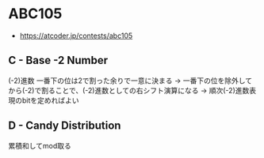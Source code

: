 # ABC105
* https://atcoder.jp/contests/abc105


## C - Base -2 Number
(-2)進数
一番下の位は2で割った余りで一意に決まる
-> 一番下の位を除外してから(-2)で割ることで、(-2)進数としての右シフト演算になる
-> 順次(-2)進数表現のbitを定めればよい


## D - Candy Distribution
累積和してmod取る
